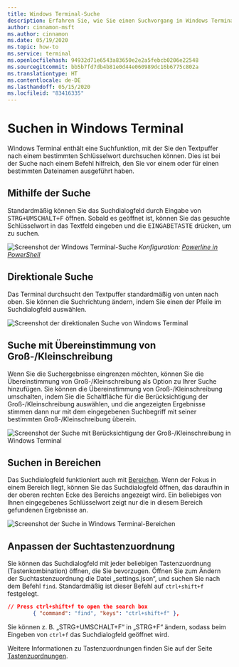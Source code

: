 ```yaml
---
title: Windows Terminal-Suche
description: Erfahren Sie, wie Sie einen Suchvorgang in Windows Terminal ausführen.
author: cinnamon-msft
ms.author: cinnamon
ms.date: 05/19/2020
ms.topic: how-to
ms.service: terminal
ms.openlocfilehash: 94932d71e6543a83650e2e2a5febcb0206e22548
ms.sourcegitcommit: bb5b7fd7db4b81e0d44e060989dc16b6775c802a
ms.translationtype: HT
ms.contentlocale: de-DE
ms.lasthandoff: 05/15/2020
ms.locfileid: "83416335"
---
```

# <a name="how-to-search-in-windows-terminal"></a>Suchen in Windows Terminal

Windows Terminal enthält eine Suchfunktion, mit der Sie den Textpuffer nach einem bestimmten Schlüsselwort durchsuchen können. Dies ist bei der Suche nach einem Befehl hilfreich, den Sie vor einem oder für einen bestimmten Dateinamen ausgeführt haben.

## <a name="using-search"></a>Mithilfe der Suche

Standardmäßig können Sie das Suchdialogfeld durch Eingabe von <kbd>STRG+UMSCHALT+F</kbd> öffnen. Sobald es geöffnet ist, können Sie das gesuchte Schlüsselwort in das Textfeld eingeben und die <kbd>EINGABETASTE</kbd> drücken, um zu suchen.

![Screenshot der Windows Terminal-Suche](./images/search.png)
_Konfiguration: [Powerline in PowerShell](./custom-terminal-gallery/powerline-in-powershell.md)_

## <a name="directional-search"></a>Direktionale Suche

Das Terminal durchsucht den Textpuffer standardmäßig von unten nach oben. Sie können die Suchrichtung ändern, indem Sie einen der Pfeile im Suchdialogfeld auswählen.

![Screenshot der direktionalen Suche von Windows Terminal](./images/search-direction.gif)

## <a name="case-match-search"></a>Suche mit Übereinstimmung von Groß-/Kleinschreibung

Wenn Sie die Suchergebnisse eingrenzen möchten, können Sie die Übereinstimmung von Groß-/Kleinschreibung als Option zu Ihrer Suche hinzufügen. Sie können die Übereinstimmung von Groß-/Kleinschreibung umschalten, indem Sie die Schaltfläche für die Berücksichtigung der Groß-/Kleinschreibung auswählen, und die angezeigten Ergebnisse stimmen dann nur mit dem eingegebenen Suchbegriff mit seiner bestimmten Groß-/Kleinschreibung überein.

![Screenshot der Suche mit Berücksichtigung der Groß-/Kleinschreibung in Windows Terminal](./images/search-case-match.gif)

## <a name="searching-within-panes"></a>Suchen in Bereichen

Das Suchdialogfeld funktioniert auch mit [Bereichen](./panes.md). Wenn der Fokus in einem Bereich liegt, können Sie das Suchdialogfeld öffnen, das daraufhin in der oberen rechten Ecke des Bereichs angezeigt wird. Ein beliebiges von Ihnen eingegebenes Schlüsselwort zeigt nur die in diesem Bereich gefundenen Ergebnisse an.

![Screenshot der Suche in Windows Terminal-Bereichen](./images/search-panes.gif)

## <a name="customize-the-search-key-binding"></a>Anpassen der Suchtastenzuordnung

Sie können das Suchdialogfeld mit jeder beliebigen Tastenzuordnung (Tastenkombination) öffnen, die Sie bevorzugen. Öffnen Sie zum Ändern der Suchtastenzuordnung die Datei „settings.json“, und suchen Sie nach dem Befehl `find`. Standardmäßig ist dieser Befehl auf `ctrl+shift+f` festgelegt.

```json
// Press ctrl+shift+f to open the search box
        { "command": "find", "keys": "ctrl+shift+f" },
```

Sie können z. B. „STRG+UMSCHALT+F“ in „STRG+F“ ändern, sodass beim Eingeben von `ctrl+f` das Suchdialogfeld geöffnet wird.

Weitere Informationen zu Tastenzuordnungen finden Sie auf der Seite [Tastenzuordnungen](./customize-settings/key-bindings.md).
